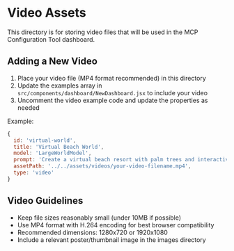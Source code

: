 # Video Assets

This directory is for storing video files that will be used in the MCP Configuration Tool dashboard.

## Adding a New Video

1. Place your video file (MP4 format recommended) in this directory
2. Update the examples array in `src/components/dashboard/NewDashboard.jsx` to include your video
3. Uncomment the video example code and update the properties as needed

Example:
```javascript
{
  id: 'virtual-world',
  title: 'Virtual Beach World',
  model: 'LargeWorldModel',
  prompt: 'Create a virtual beach resort with palm trees and interactive elements',
  assetPath: '../../assets/videos/your-video-filename.mp4',
  type: 'video'
}
```

## Video Guidelines

- Keep file sizes reasonably small (under 10MB if possible)
- Use MP4 format with H.264 encoding for best browser compatibility
- Recommended dimensions: 1280x720 or 1920x1080
- Include a relevant poster/thumbnail image in the images directory
